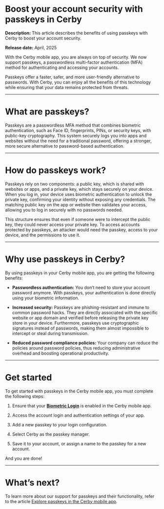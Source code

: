 # Boost your account security with passkeys in Cerby

**Description:** This article describes the benefits of using passkeys with Cerby to boost your account security.

**Release date:** April, 2025

With the Cerby mobile app, you are always on top of security. We now support
passkeys, a passwordless multi-factor authentication (MFA) method for
authenticating and accessing your accounts.

Passkeys offer a faster, safer, and more user-friendly alternative to
passwords. With Cerby, you can enjoy all the benefits of this technology while
ensuring that your data remains protected from threats.

* * *

# **What are passkeys?**

Passkeys are a passwordless MFA method that combines biometric authentication,
such as Face ID, fingerprints, PINs, or security keys, with public-key
cryptography. This system securely logs you into apps and websites without the
need for a traditional password, offering a stronger, more secure alternative
to password-based authentication.

* * *

# **How do passkeys work?**

Passkeys rely on two components: a public key, which is shared with websites
or apps, and a private key, which stays securely on your device. When you log
in, your device uses biometric authentication to unlock the private key,
confirming your identity without exposing any credentials. The matching public
key on the app or website then validates your access, allowing you to log in
securely with no passwords needed.

This structure ensures that even if someone were to intercept the public key,
they could never access your private key. To access accounts protected by
passkeys, an attacker would need the passkey, access to your device, and the
permissions to use it.

* * *

# **Why use passkeys in Cerby?**

By using passkeys in your Cerby mobile app, you are getting the following
benefits:

  * **Passwordless authentication:** You don’t need to store your account password anymore. With passkeys, your authentication is done directly using your biometric information.

  * **Increased security:** Passkeys are phishing-resistant and immune to common password hacks. They are directly associated with the specific website or app domain and verified before releasing the private key store in your device. Furthermore, passkeys use cryptographic signatures instead of passwords, making them almost impossible to intercept or steal during transmission.

  * **Reduced password compliance policies:** Your company can reduce the policies around password policies, thus reducing administrative overhead and boosting operational productivity.

* * *

# **Get started**

To get started with passkeys in the Cerby mobile app, you must complete the
following steps:

  1. Ensure that your **[Biometric Login](https://help.cerby.com/en/articles/10355971-turn-on-the-biometrics-login-feature)** is enabled in the Cerby mobile app. 

  2. Access the account login and authentication settings of your app. 

  3. Add a new passkey to your login configuration.

  4. Select Cerby as the passkey manager.

  5. Save it to your account, or assign a name to the passkey for a new account.

And you are done!

* * *

# **What’s next?**

To learn more about our support for passkeys and their functionality, refer to
the article [Explore passkeys in the Cerby mobile
app](https://help.cerby.com/en/articles/10875208-explore-passkeys-in-cerby).

